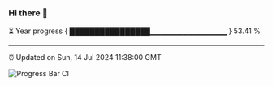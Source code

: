 ### Hi there 👋

⏳ Year progress { ████████████████▁▁▁▁▁▁▁▁▁▁▁▁▁▁ } 53.41 %

---

⏰ Updated on Sun, 14 Jul 2024 11:38:00 GMT

![Progress Bar CI](https://github.com/IshwaranRudhara/GIT-ACTION/workflows/Progress%20Bar%20CI/badge.svg)
